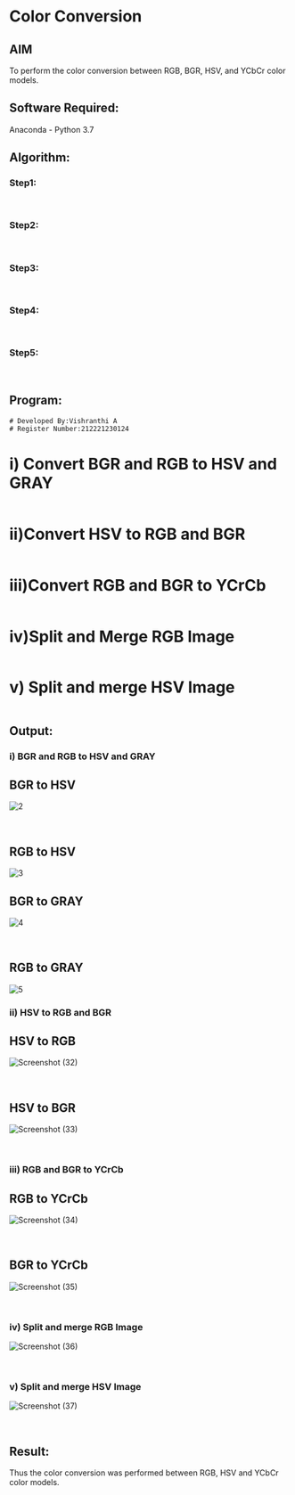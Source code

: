 # Color Conversion
## AIM
To perform the color conversion between RGB, BGR, HSV, and YCbCr color models.

## Software Required:
Anaconda - Python 3.7
## Algorithm:
### Step1:
<br>

### Step2:
<br>

### Step3:
<br>

### Step4:
<br>

### Step5:
<br>

## Program:
```
# Developed By:Vishranthi A
# Register Number:212221230124
```
# i) Convert BGR and RGB to HSV and GRAY
```python

```
# ii)Convert HSV to RGB and BGR
```python

```
# iii)Convert RGB and BGR to YCrCb
```python

```
# iv)Split and Merge RGB Image
```python

```
# v) Split and merge HSV Image
```python

```
## Output:
### i) BGR and RGB to HSV and GRAY
## BGR to HSV
![2](https://user-images.githubusercontent.com/93427278/228274281-0d9ef1eb-e4b7-49d1-b902-572c108e62a0.png)

<br>

## RGB to HSV
![3](https://user-images.githubusercontent.com/93427278/228274413-09b7963e-4934-47fa-bd9d-2bb9ef90bf1f.png)
<br>

## BGR to GRAY
![4](https://user-images.githubusercontent.com/93427278/228274519-22d62756-0584-43a6-917c-bbc549337f74.png)

<br>

## RGB to GRAY
![5](https://user-images.githubusercontent.com/93427278/228274674-a70eb837-6ad8-4217-825f-218adc7d685d.png)
<br>

### ii) HSV to RGB and BGR
## HSV to RGB
![Screenshot (32)](https://user-images.githubusercontent.com/93427278/228271350-52a6e5c8-e6a2-4e79-872b-093ceb613513.png)

<br>

## HSV to BGR
![Screenshot (33)](https://user-images.githubusercontent.com/93427278/228271405-7cefbb7e-383b-4ef2-89cb-26a443b76fba.png)

<br>

### iii) RGB and BGR to YCrCb
## RGB to YCrCb
![Screenshot (34)](https://user-images.githubusercontent.com/93427278/228271756-d0ec800e-7354-487f-a5cd-b521695e975c.png)

<br>

## BGR to YCrCb
![Screenshot (35)](https://user-images.githubusercontent.com/93427278/228271843-6b7c5420-b2bb-486c-8692-6a8b2da5d569.png)

<br>

### iv) Split and merge RGB Image
![Screenshot (36)](https://user-images.githubusercontent.com/93427278/228271989-1b45f0dc-9a5e-46bb-9ea3-dbcabc6a8a73.png)

<br>

### v) Split and merge HSV Image
![Screenshot (37)](https://user-images.githubusercontent.com/93427278/228272235-7d3c299b-1be5-4eab-b58b-2726a198644b.png)

<br>


## Result:
Thus the color conversion was performed between RGB, HSV and YCbCr color models.
